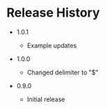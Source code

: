 # Release History
* 1.0.1
  * Example updates

* 1.0.0
  * Changed delimiter to "$"

* 0.9.0
  * Initial release